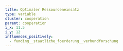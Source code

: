 ```yaml
---
title: Optimaler Ressourceneinsatz
type: variable
cluster: cooperation
parent: cooperation
i_x: 11.5
i_y: 12
influences_positively:
  - funding__staatliche_foerderung__verbundforschung
---
```


